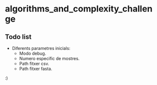 # algorithms_and_complexity_challenge

## Todo list
* Diferents parametres inicials: 
  * Modo debug.
  * Numero especific de mostres.
  * Path fitxer csv.
  * Path fitxer fasta.




:)

